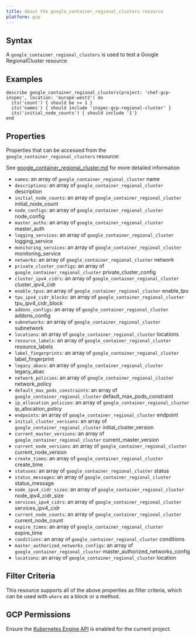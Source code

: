 ```yaml
---
title: About the google_container_regional_clusters resource
platform: gcp
---
```


## Syntax
A `google_container_regional_clusters` is used to test a Google RegionalCluster resource

## Examples
```
describe google_container_regional_clusters(project: 'chef-gcp-inspec', location: 'europe-west2') do
  its('count') { should be >= 1 }
  its('names') { should include 'inspec-gcp-regional-cluster' }
  its('initial_node_counts') { should include '1'}
end
```

## Properties
Properties that can be accessed from the `google_container_regional_clusters` resource:

See [google_container_regional_cluster.md](google_container_regional_cluster.md) for more detailed information
  * `names`: an array of `google_container_regional_cluster` name
  * `descriptions`: an array of `google_container_regional_cluster` description
  * `initial_node_counts`: an array of `google_container_regional_cluster` initial_node_count
  * `node_configs`: an array of `google_container_regional_cluster` node_config
  * `master_auths`: an array of `google_container_regional_cluster` master_auth
  * `logging_services`: an array of `google_container_regional_cluster` logging_service
  * `monitoring_services`: an array of `google_container_regional_cluster` monitoring_service
  * `networks`: an array of `google_container_regional_cluster` network
  * `private_cluster_configs`: an array of `google_container_regional_cluster` private_cluster_config
  * `cluster_ipv4_cidrs`: an array of `google_container_regional_cluster` cluster_ipv4_cidr
  * `enable_tpus`: an array of `google_container_regional_cluster` enable_tpu
  * `tpu_ipv4_cidr_blocks`: an array of `google_container_regional_cluster` tpu_ipv4_cidr_block
  * `addons_configs`: an array of `google_container_regional_cluster` addons_config
  * `subnetworks`: an array of `google_container_regional_cluster` subnetwork
  * `locations`: an array of `google_container_regional_cluster` locations
  * `resource_labels`: an array of `google_container_regional_cluster` resource_labels
  * `label_fingerprints`: an array of `google_container_regional_cluster` label_fingerprint
  * `legacy_abacs`: an array of `google_container_regional_cluster` legacy_abac
  * `network_policies`: an array of `google_container_regional_cluster` network_policy
  * `default_max_pods_constraints`: an array of `google_container_regional_cluster` default_max_pods_constraint
  * `ip_allocation_policies`: an array of `google_container_regional_cluster` ip_allocation_policy
  * `endpoints`: an array of `google_container_regional_cluster` endpoint
  * `initial_cluster_versions`: an array of `google_container_regional_cluster` initial_cluster_version
  * `current_master_versions`: an array of `google_container_regional_cluster` current_master_version
  * `current_node_versions`: an array of `google_container_regional_cluster` current_node_version
  * `create_times`: an array of `google_container_regional_cluster` create_time
  * `statuses`: an array of `google_container_regional_cluster` status
  * `status_messages`: an array of `google_container_regional_cluster` status_message
  * `node_ipv4_cidr_sizes`: an array of `google_container_regional_cluster` node_ipv4_cidr_size
  * `services_ipv4_cidrs`: an array of `google_container_regional_cluster` services_ipv4_cidr
  * `current_node_counts`: an array of `google_container_regional_cluster` current_node_count
  * `expire_times`: an array of `google_container_regional_cluster` expire_time
  * `conditions`: an array of `google_container_regional_cluster` conditions
  * `master_authorized_networks_configs`: an array of `google_container_regional_cluster` master_authorized_networks_config
  * `locations`: an array of `google_container_regional_cluster` location

## Filter Criteria
This resource supports all of the above properties as filter criteria, which can be used
with `where` as a block or a method.

## GCP Permissions

Ensure the [Kubernetes Engine API](https://console.cloud.google.com/apis/library/container.googleapis.com/) is enabled for the current project.

